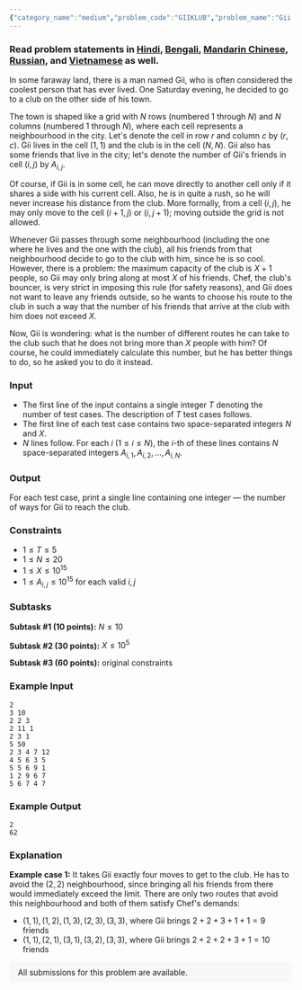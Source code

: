 ```yaml
---
{"category_name":"medium","problem_code":"GIIKLUB","problem_name":"Gii and His Club","problemComponents":{"constraints":"","constraintsState":false,"subtasks":"","subtasksState":false,"inputFormat":"","inputFormatState":false,"outputFormat":"","outputFormatState":false,"sampleTestCases":{"0":{"id":1,"input":"2\n3 10\n2 2 3\n2 11 1\n2 3 1\n5 50\n2 3 4 7 12\n4 5 6 3 5\n5 5 6 9 1\n1 2 9 6 7\n5 6 7 4 7","output":"2\n62","explanation":"**Example case 1:** It takes Gii exactly four moves to get to the club. He has to avoid the $(2, 2)$ neighbourhood, since bringing all his friends from there would immediately exceed the limit. There are only two routes that avoid this neighbourhood and both of them satisfy Chef\u0027s demands:\n- $(1,1), (1,2), (1,3), (2,3), (3,3)$, where Gii brings $2+2+3+1+1 = 9$ friends\n- $(1,1), (2,1), (3,1), (3,2), (3,3)$, where Gii brings $2+2+2+3+1 = 10$ friends","isDeleted":false}}},"video_editorial_url":"","languages_supported":{"0":"CPP14","1":"C","2":"JAVA","3":"PYTH 3.6","4":"PYTH","5":"PYP3","6":"CS2","7":"ADA","8":"PYPY","9":"TEXT","10":"PAS fpc","11":"NODEJS","12":"RUBY","13":"PHP","14":"GO","15":"HASK","16":"TCL","17":"PERL","18":"SCALA","19":"LUA","20":"kotlin","21":"BASH","22":"JS","23":"LISP sbcl","24":"rust","25":"PAS gpc","26":"BF","27":"CLOJ","28":"R","29":"D","30":"CAML","31":"FORT","32":"ASM","33":"swift","34":"FS","35":"WSPC","36":"LISP clisp","37":"SQL","38":"SCM guile","39":"PERL6","40":"ERL","41":"CLPS","42":"ICK","43":"NICE","44":"PRLG","45":"ICON","46":"COB","47":"SCM chicken","48":"PIKE","49":"SCM qobi","50":"ST","51":"NEM"},"max_timelimit":1,"source_sizelimit":50000,"problem_author":"thesitzr","problem_tester":null,"date_added":"23-06-2019","tags":{"0":"binary","1":"ltime73","2":"meet","3":"taran_1407","4":"thesitzr"},"problem_difficulty_level":"Medium","best_tag":"Binary Search","editorial_url":"","time":{"view_start_date":1561827602,"submit_start_date":1561827602,"visible_start_date":1561827602,"end_date":1735669800},"is_direct_submittable":false,"problemDiscussURL":"https://discuss.codechef.com/search?q=GIIKLUB","is_proctored":false,"visitedContests":{},"layout":"problem"}
---
```

### Read problem statements in [Hindi](https://www.codechef.com/download/translated/LTIME73/hindi/GIIKLUB.pdf), [Bengali](https://www.codechef.com/download/translated/LTIME73/bengali/GIIKLUB.pdf), [Mandarin Chinese](https://www.codechef.com/download/translated/LTIME73/mandarin/GIIKLUB.pdf), [Russian](https://www.codechef.com/download/translated/LTIME73/russian/GIIKLUB.pdf), and [Vietnamese](https://www.codechef.com/download/translated/LTIME73/vietnamese/GIIKLUB.pdf) as well.

In some faraway land, there is a man named Gii, who is often considered the coolest person that has ever lived. One Saturday evening, he decided to go to a club on the other side of his town.

The town is shaped like a grid with $N$ rows (numbered $1$ through $N$) and $N$ columns (numbered $1$ through $N$), where each cell represents a neighbourhood in the city. Let's denote the cell in row $r$ and column $c$ by $(r, c)$. Gii lives in the cell $(1, 1)$ and the club is in the cell $(N, N)$. Gii also has some friends that live in the city; let's denote the number of Gii's friends in cell $(i, j)$ by $A_{i, j}$.

Of course, if Gii is in some cell, he can move directly to another cell only if it shares a side with his current cell. Also, he is in quite a rush, so he will never increase his distance from the club. More formally, from a cell $(i, j)$, he may only move to the cell $(i+1, j)$ or $(i, j+1)$; moving outside the grid is not allowed.

Whenever Gii passes through some neighbourhood (including the one where he lives and the one with the club), all his friends from that neighbourhood decide to go to the club with him, since he is so cool. However, there is a problem: the maximum capacity of the club is $X+1$ people, so Gii may only bring along at most $X$ of his friends. Chef, the club's bouncer, is very strict in imposing this rule (for safety reasons), and Gii does not want to leave any friends outside, so he wants to choose his route to the club in such a way that the number of his friends that arrive at the club with him does not exceed $X$.

Now, Gii is wondering: what is the number of different routes he can take to the club such that he does not bring more than $X$ people with him? Of course, he could immediately calculate this number, but he has better things to do, so he asked you to do it instead.

### Input
- The first line of the input contains a single integer $T$ denoting the number of test cases. The description of $T$ test cases follows.
- The first line of each test case contains two space-separated integers $N$ and $X$.
- $N$ lines follow. For each $i$ ($1 \le i \le N$), the $i$-th of these lines contains $N$ space-separated integers $A_{i, 1}, A_{i, 2}, \ldots, A_{i, N}$.

### Output
For each test case, print a single line containing one integer ― the number of ways for Gii to reach the club.

### Constraints
- $1 \le T \le 5$
- $1 \le N \le 20$
- $1 \le X \le 10^{15}$
- $1 \le A_{i, j} \le 10^{15}$ for each valid $i, j$

### Subtasks
**Subtask #1 (10 points):** $N \le 10$

**Subtask #2 (30 points):** $X \le 10^5$

**Subtask #3 (60 points):** original constraints

### Example Input
```
2
3 10
2 2 3
2 11 1
2 3 1
5 50
2 3 4 7 12
4 5 6 3 5
5 5 6 9 1
1 2 9 6 7
5 6 7 4 7
```

### Example Output
```
2
62
```

### Explanation
**Example case 1:** It takes Gii exactly four moves to get to the club. He has to avoid the $(2, 2)$ neighbourhood, since bringing all his friends from there would immediately exceed the limit. There are only two routes that avoid this neighbourhood and both of them satisfy Chef's demands:
- $(1,1), (1,2), (1,3), (2,3), (3,3)$, where Gii brings $2+2+3+1+1 = 9$ friends
- $(1,1), (2,1), (3,1), (3,2), (3,3)$, where Gii brings $2+2+2+3+1 = 10$ friends

<aside style='background: #f8f8f8;padding: 10px 15px;'><div>All submissions for this problem are available.</div></aside>